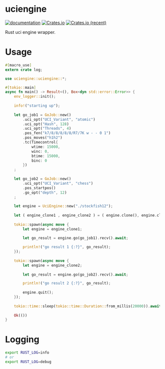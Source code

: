 # uciengine

[![documentation](https://docs.rs/uciengine/badge.svg)](https://docs.rs/uciengine) [![Crates.io](https://img.shields.io/crates/v/uciengine.svg)](https://crates.io/crates/uciengine) [![Crates.io (recent)](https://img.shields.io/crates/dr/uciengine)](https://crates.io/crates/uciengine)

Rust uci engine wrapper.

# Usage

```rust
#[macro_use]
extern crate log;

use uciengine::uciengine::*;

#[tokio::main]
async fn main() -> Result<(), Box<dyn std::error::Error>> {
	env_logger::init();
	
	info!("starting up");
	
	let go_job1 = GoJob::new()				
		.uci_opt("UCI_Variant", "atomic")
		.uci_opt("Hash", 128)
		.uci_opt("Threads", 4)
		.pos_fen("k7/8/8/8/8/8/R7/7K w - - 0 1")
		.pos_moves("h1h2")
		.tc(Timecontrol{
			wtime: 15000,
			winc: 0,
			btime: 15000,
			binc: 0
		})
	;
	
	let go_job2 = GoJob::new()			
		.uci_opt("UCI_Variant", "chess")
		.pos_startpos()
		.go_opt("depth", 12)
	;
			
	let engine = UciEngine::new("./stockfish12");
	
	let ( engine_clone1 , engine_clone2 ) = ( engine.clone(), engine.clone() );
	
	tokio::spawn(async move {	
		let engine = engine_clone1;
	
		let go_result = engine.go(go_job1).recv().await;

		println!("go result 1 {:?}", go_result);
	});
	
	tokio::spawn(async move {		
		let engine = engine_clone2;
	
		let go_result = engine.go(go_job2).recv().await;

		println!("go result 2 {:?}", go_result);
		
		engine.quit();
	});
	
	tokio::time::sleep(tokio::time::Duration::from_millis(20000)).await;
		
	Ok(())
}
```

# Logging

```bash
export RUST_LOG=info
# or
export RUST_LOG=debug
```
